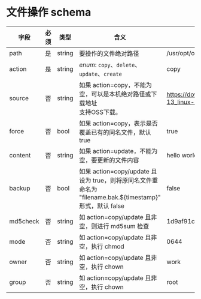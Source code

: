 # 文件操作 schema
| 字段     | 必须 | 类型   | 含义                                                         | 示例                                                         |
| -------- | ---- | ------ | ------------------------------------------------------------ | ------------------------------------------------------------ |
| path     | 是   | string | 要操作的文件绝对路径                                         | /usr/opt/openjdk.tar.gz                                      |
| action   | 是   | string | _enum_: `copy`、`delete`、`update`、`create`                           | copy                                                         |
| source   | 否   | string | 如果 action=copy，不能为空，可以是本机绝对路径或下载地址<br>支持OSS下载。 | https://download.java.net/java/GA/jdk13/5b8a42f3905b406298b72d750b6919f6/33/GPL/openjdk-13_linux-x64_bin.tar.gz |
| force    | 否   | bool   | 如果 action=copy，表示是否覆盖已有的同名文件，默认 true      | true                                                         |
| content  | 否   | string | 如果 action=update，不能为空，要更新的文件内容               | hello world!                                                 |
| backup   | 否   | bool   | 如果 action=copy/update 且设为 true，则将原同名文件重命名为 "filename.bak.${timestamp}" 形式，默认 false | false                                                        |
| md5check | 否   | string | 如 action=copy/update 且非空，则进行 md5sum 检查             | 1d9af91cd042b403e75badd110ccf751                             |
| mode     | 否   | string | 如 action=copy/update 且非空，执行 chmod                     | 0644                                                         |
| owner    | 否   | string | 如 action=copy/update 且非空，执行 chown                     | work                                                         |
| group    | 否   | string | 如 action=copy/update 且非空，执行 chown                     | root                                                         |